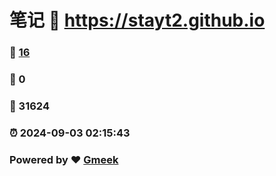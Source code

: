 # 笔记 :link: https://stayt2.github.io 
### :page_facing_up: [16](https://stayt2.github.io/tag.html) 
### :speech_balloon: 0 
### :hibiscus: 31624 
### :alarm_clock: 2024-09-03 02:15:43 
### Powered by :heart: [Gmeek](https://github.com/Meekdai/Gmeek)
